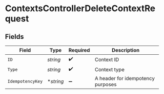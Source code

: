 # ContextsControllerDeleteContextRequest


## Fields

| Field                             | Type                              | Required                          | Description                       |
| --------------------------------- | --------------------------------- | --------------------------------- | --------------------------------- |
| `ID`                              | *string*                          | :heavy_check_mark:                | Context ID                        |
| `Type`                            | *string*                          | :heavy_check_mark:                | Context type                      |
| `IdempotencyKey`                  | **string*                         | :heavy_minus_sign:                | A header for idempotency purposes |
